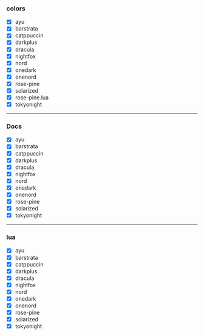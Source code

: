 ### colors

- [x] ayu
- [x] barstrata
- [x] catppuccin
- [x] darkplus
- [x] dracula
- [x] nightfox
- [x] nord
- [x] onedark
- [x] onenord
- [x] rose-pine
- [x] solarized
- [x] rose-pine.lua
- [x] tokyonight

---

### Docs

- [x] ayu
- [x] barstrata
- [x] catppuccin
- [x] darkplus
- [x] dracula
- [x] nightfox
- [x] nord
- [x] onedark
- [x] onenord
- [x] rose-pine
- [x] solarized
- [x] tokyonight

---

### lua

- [x] ayu
- [x] barstrata
- [x] catppuccin
- [x] darkplus
- [x] dracula
- [x] nightfox
- [x] nord
- [x] onedark
- [x] onenord
- [x] rose-pine
- [x] solarized
- [x] tokyonight
